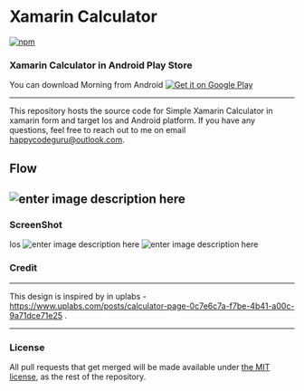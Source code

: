 
# Xamarin Calculator

[![npm](https://img.shields.io/github/license/juliaqiuxy/slopeninja-frontend.svg)](https://github.com/juliaqiuxy/slopeninja-frontend/blob/master/LICENSE.md)

### Xamarin Calculator in Android Play Store

You can download Morning from Android 
<a href='https://play.google.com/store/apps/details?id=com.asthanarht.calculator'><img alt='Get it on Google Play' src='https://play.google.com/intl/en_us/badges/images/generic/en_badge_web_generic.png'/></a>


----------


This repository hosts the source code for Simple Xamarin Calculator in xamarin form and target Ios and Android platform. If you have any questions, feel free to reach out to me on  email happycodeguru@outlook.com.


Flow
----------
![enter image description here](https://github.com/asthanarht/XFCalculator/blob/master/asthanarht.calculator/Models/ss.gif "demo")
----------
### ScreenShot 
Ios 
 ![enter image description here](https://lh3.googleusercontent.com/LTDWQ5K95Hnih6cKq2TbQrnA91sY8h9BAKPfU5udkLmg_rOztkQzHjBP6f3kv81xS28FKr80lllx "main screen")
![enter image description here](https://lh3.googleusercontent.com/bf57Hm2FPvEL1fIdzg3Q5YmkSsldK5Vp2D4oU-Ew_izu9DlqCB6gLV_8KhrHOFBx6GfuLeJ3eLUO "mainscreen")


### Credit
----------

This design is inspired by in uplabs - https://www.uplabs.com/posts/calculator-page-0c7e6c7a-f7be-4b41-a00c-9a71dce71e25 .

----------




<a name="license"/>

### License
All pull requests that get merged will be made available under [the MIT license](https://github.com/juliaqiuxy/slopeninja-frontend/blob/master/LICENSE.md), as the rest of the repository.
